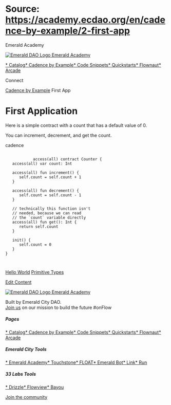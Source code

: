 # Source: https://academy.ecdao.org/en/cadence-by-example/2-first-app

Emerald Academy





[![Emerald DAO Logo](/ea-logo.png)
Emerald Academy](/en/)


[* Catalog](/en/catalog)[* Cadence by Example](/en/cadence-by-example)[* Code Snippets](/en/snippets)[* Quickstarts](/en/quickstarts)[* Flownaut](https://flownaut.ecdao.org)[* Arcade](https://arcade.ecdao.org)

Connect



[Cadence by Example](/en/cadence-by-example)
First App

# First Application

Here is a simple contract with a count that has a default value of 0.

You can increment, decrement, and get the count.

cadence

```
		
			access(all) contract Counter {
   access(all) var count: Int

   access(all) fun increment() {
      self.count = self.count + 1
   }

   access(all) fun decrement() {
      self.count = self.count - 1
   }

   // technically this function isn't 
   // needed, because we can read
   // the `count` variable directly
   access(all) fun get(): Int {
      return self.count
   }

   init() {
      self.count = 0
   }
}
		 
	
```

[Hello World](/en/cadence-by-example/1-hello-world)
[Primitive Types](/en/cadence-by-example/3-primitive-types)

[Edit Content](https://github.com/emerald-dao/emerald-academy-v2/tree/main/src/lib/content/cadence-by-example/en/2-first-app.md)



[![Emerald DAO Logo](/ea-logo.png)
Emerald Academy](/en/)

Built by Emerald City DAO.  
[Join us](https://discord.gg/emerald-city-906264258189332541) on our mission to build the future #onFlow

##### Pages

[* Catalog](/en/catalog)[* Cadence by Example](/en/cadence-by-example)[* Code Snippets](/en/snippets)[* Quickstarts](/en/quickstarts)[* Flownaut](https://flownaut.ecdao.org)[* Arcade](https://arcade.ecdao.org)


##### Emerald City Tools

[* Emerald Academy](https://academy.ecdao.org/)[* Touchstone](https://touchstone.city/)[* FLOAT](https://floats.city/)[* Emerald Bot](https://bot.ecdao.org/)[* Link](https://link.ecdao.org/)[* Run](https://run.ecdao.org/)


##### 33 Labs Tools

[* Drizzle](https://drizzle33.app/)[* Flowview](https://flowview.app/)[* Bayou](https://bayou33.app/)

[Join the community](https://discord.gg/emerald-city-906264258189332541)